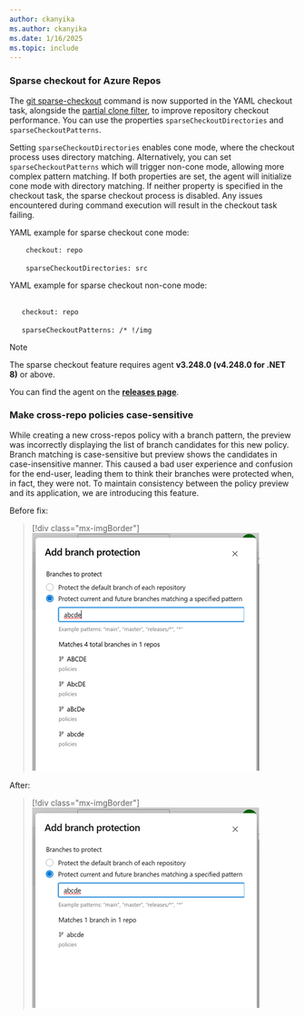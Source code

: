```yaml
---
author: ckanyika
ms.author: ckanyika
ms.date: 1/16/2025
ms.topic: include
---
```



### Sparse checkout for Azure Repos

The [git sparse-checkout](https://github.blog/open-source/git/bring-your-monorepo-down-to-size-with-sparse-checkout/) command is now supported in the YAML checkout task, alongside the [partial clone filter](https://learn.microsoft.com/azure/devops/pipelines/yaml-schema/steps-checkout?view=azure-pipelines), to improve repository checkout performance. You can use the properties `sparseCheckoutDirectories` and `sparseCheckoutPatterns`.

Setting `sparseCheckoutDirectories` enables cone mode, where the checkout process uses directory matching. Alternatively, you can set `sparseCheckoutPatterns` which will trigger non-cone mode, allowing more complex pattern matching. If both properties are set, the agent will initialize cone mode with directory matching. If neither property is specified in the checkout task, the sparse checkout process is disabled. Any issues encountered during command execution will result in the checkout task failing.

YAML example for sparse checkout cone mode:
```
    checkout: repo
    
    sparseCheckoutDirectories: src
```

YAML example for sparse checkout non-cone mode:
```

   checkout: repo

   sparseCheckoutPatterns: /* !/img 

```
> [!NOTE]
> The sparse checkout feature requires agent **v3.248.0 (v4.248.0 for .NET 8)** or above. 

You can find the agent on the **[releases page](https://github.com/microsoft/azure-pipelines-agent/releases)**.


### Make cross-repo policies case-sensitive

While creating a new cross-repos policy with a branch pattern, the preview was incorrectly displaying the list of branch candidates for this new policy. Branch matching is case-sensitive but preview shows the candidates in case-insensitive manner. This caused a bad user experience and confusion for the end-user, leading them to think their branches were protected when, in fact, they were not. To maintain consistency between the policy preview and its application, we are introducing this feature.

Before fix:
> [!div class="mx-imgBorder"]
> [![Screenshot of before fix](../../media/248-repos-01.png "Screenshot of before fix")](../../media/248-repos-01.png#lightbox)



After:

> [!div class="mx-imgBorder"]
> [![Screenshot of after fix.](../../media/248-repos-02.png "Screenshot of after fix")](../../media/248-repos-02.png#lightbox)